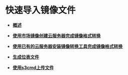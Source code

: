 # 快速导入镜像文件<a name="ZH-CN_TOPIC_0030713151"></a>

-   **[概述](概述-快速导入.md)**  

-   **[使用市场镜像创建云服务器完成镜像格式转换](使用市场镜像创建云服务器完成镜像格式转换.md)**  

-   **[使用已有的云服务器安装镜像转换工具完成镜像格式转换](使用已有的云服务器安装镜像转换工具完成镜像格式转换.md)**  

-   **[生成位表文件](生成位表文件.md)**  

-   **[使用s3cmd上传文件](使用s3cmd上传文件.md)**  


